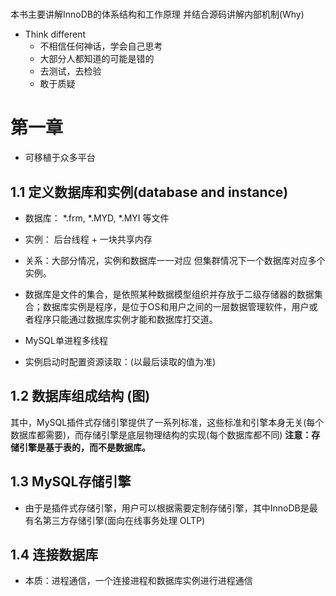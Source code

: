 #  
本书主要讲解InnoDB的体系结构和工作原理
并结合源码讲解内部机制(Why)

- Think different
  - 不相信任何神话，学会自己思考
  - 大部分人都知道的可能是错的
  - 去测试，去检验
  - 敢于质疑


# 第一章

- 可移植于众多平台

## 1.1 定义数据库和实例(database and instance)

- 数据库： *.frm, *.MYD, *.MYI 等文件
- 实例： 后台线程 + 一块共享内存
- 关系：大部分情况，实例和数据库一一对应
但集群情况下一个数据库对应多个实例。

- 数据库是文件的集合，是依照某种数据模型组织并存放于二级存储器的数据集合；数据库实例是程序，是位于OS和用户之间的一层数据管理软件，用户或者程序只能通过数据库实例才能和数据库打交道。

- MySQL单进程多线程

- 实例启动时配置资源读取：(以最后读取的值为准)

## 1.2 数据库组成结构 (图)

其中，MySQL插件式存储引擎提供了一系列标准，这些标准和引擎本身无关(每个数据库都需要)，而存储引擎是底层物理结构的实现(每个数据库都不同)
__注意：存储引擎是基于表的，而不是数据库。__

## 1.3 MySQL存储引擎

- 由于是插件式存储引擎，用户可以根据需要定制存储引擎，其中InnoDB是最有名第三方存储引擎(面向在线事务处理 OLTP)

## 1.4 连接数据库

- 本质：进程通信，一个连接进程和数据库实例进行进程通信